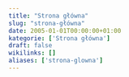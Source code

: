```yaml
---
title: "Strona główna"
slug: "strona-główna"
date: 2005-01-01T00:00:00+01:00
kategorie: ['Strona główna']
draft: false
wikilinks: []
aliases: ['strona-glowna']
---
```

